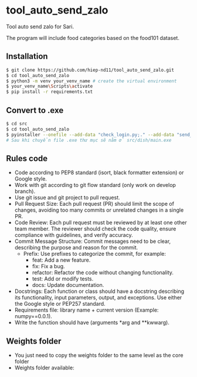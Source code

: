 # tool_auto_send_zalo
Tool auto send zalo for Sari.

The program will include food categories based on the food101 dataset.

## Installation
```bash
$ git clone https://github.com/hiep-nd11/tool_auto_send_zalo.git
$ cd tool_auto_send_zalo
$ python3 -m venv your_venv_name # create the virtual environment 
$ your_venv_name\Scripts\activate
$ pip install -r requirements.txt
```
## Convert to .exe
```bash
$ cd src
$ cd tool_auto_send_zalo
$ pyinstaller --onefile --add-data "check_login.py;." --add-data "send_message.py;." --add-data "chrome_driver.py;." --add-data "name_distric.py;." main.py
# Sau khi chuyển file .exe thư mục sẽ nằm ở src/dish/main.exe
```
## Rules code
- Code according to PEP8 standard (isort, black formatter extension) or Google style.
- Work with git according to git flow standard (only work on develop branch).
- Use git issue and git project to pull request.
- Pull Request Size: Each pull request (PR) should limit the scope of changes, avoiding too many commits or unrelated changes in a single PR.
- Code Review: Each pull request must be reviewed by at least one other team member. The reviewer should check the code quality, ensure compliance with guidelines, and verify accuracy.
- Commit Message Structure: Commit messages need to be clear, describing the purpose and reason for the commit.
    - Prefix: Use prefixes to categorize the commit, for example:
        + feat: Add a new feature.
        + fix: Fix a bug.
        + refactor: Refactor the code without changing functionality.
        + test: Add or modify tests.
        + docs: Update documentation.
- Docstrings: Each function or class should have a docstring describing its functionality, input parameters, output, and exceptions. Use either the Google style or PEP257 standard.
- Requirements file: library name + current version (Example: numpy==0.0.1).
- Write the function should have (arguments *arg and **kwwarg).

## Weights folder
- You just need to copy the weights folder to the same level as the core folder
- Weights folder available: